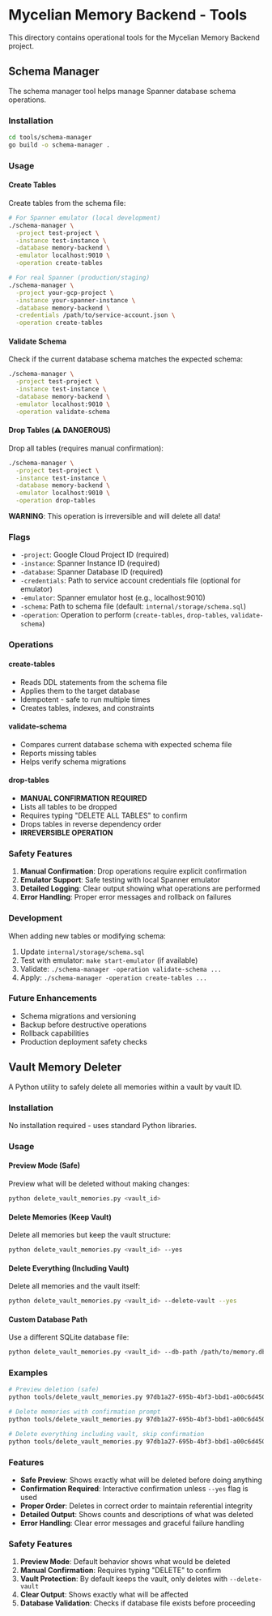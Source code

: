 # Mycelian Memory Backend - Tools

This directory contains operational tools for the Mycelian Memory Backend project.

## Schema Manager

The schema manager tool helps manage Spanner database schema operations.

### Installation

```bash
cd tools/schema-manager
go build -o schema-manager .
```

### Usage

#### Create Tables
Create tables from the schema file:

```bash
# For Spanner emulator (local development)
./schema-manager \
  -project test-project \
  -instance test-instance \
  -database memory-backend \
  -emulator localhost:9010 \
  -operation create-tables

# For real Spanner (production/staging)
./schema-manager \
  -project your-gcp-project \
  -instance your-spanner-instance \
  -database memory-backend \
  -credentials /path/to/service-account.json \
  -operation create-tables
```

#### Validate Schema
Check if the current database schema matches the expected schema:

```bash
./schema-manager \
  -project test-project \
  -instance test-instance \
  -database memory-backend \
  -emulator localhost:9010 \
  -operation validate-schema
```

#### Drop Tables (⚠️ DANGEROUS)
Drop all tables (requires manual confirmation):

```bash
./schema-manager \
  -project test-project \
  -instance test-instance \
  -database memory-backend \
  -emulator localhost:9010 \
  -operation drop-tables
```

**WARNING**: This operation is irreversible and will delete all data!

### Flags

- `-project`: Google Cloud Project ID (required)
- `-instance`: Spanner Instance ID (required)  
- `-database`: Spanner Database ID (required)
- `-credentials`: Path to service account credentials file (optional for emulator)
- `-emulator`: Spanner emulator host (e.g., localhost:9010)
- `-schema`: Path to schema file (default: `internal/storage/schema.sql`)
- `-operation`: Operation to perform (`create-tables`, `drop-tables`, `validate-schema`)

### Operations

#### create-tables
- Reads DDL statements from the schema file
- Applies them to the target database
- Idempotent - safe to run multiple times
- Creates tables, indexes, and constraints

#### validate-schema  
- Compares current database schema with expected schema file
- Reports missing tables
- Helps verify schema migrations

#### drop-tables
- **MANUAL CONFIRMATION REQUIRED**
- Lists all tables to be dropped
- Requires typing "DELETE ALL TABLES" to confirm
- Drops tables in reverse dependency order
- **IRREVERSIBLE OPERATION**

### Safety Features

1. **Manual Confirmation**: Drop operations require explicit confirmation
2. **Emulator Support**: Safe testing with local Spanner emulator
3. **Detailed Logging**: Clear output showing what operations are performed
4. **Error Handling**: Proper error messages and rollback on failures

### Development

When adding new tables or modifying schema:

1. Update `internal/storage/schema.sql`
2. Test with emulator: `make start-emulator` (if available)
3. Validate: `./schema-manager -operation validate-schema ...`  
4. Apply: `./schema-manager -operation create-tables ...`

### Future Enhancements

- Schema migrations and versioning
- Backup before destructive operations
- Rollback capabilities
- Production deployment safety checks

## Vault Memory Deleter

A Python utility to safely delete all memories within a vault by vault ID.

### Installation

No installation required - uses standard Python libraries.

### Usage

#### Preview Mode (Safe)
Preview what will be deleted without making changes:

```bash
python delete_vault_memories.py <vault_id>
```

#### Delete Memories (Keep Vault)
Delete all memories but keep the vault structure:

```bash
python delete_vault_memories.py <vault_id> --yes
```

#### Delete Everything (Including Vault)
Delete all memories and the vault itself:

```bash
python delete_vault_memories.py <vault_id> --delete-vault --yes
```

#### Custom Database Path
Use a different SQLite database file:

```bash
python delete_vault_memories.py <vault_id> --db-path /path/to/memory.db
```

### Examples

```bash
# Preview deletion (safe)
python tools/delete_vault_memories.py 97db1a27-695b-4bf3-bbd1-a00c6d4501de

# Delete memories with confirmation prompt
python tools/delete_vault_memories.py 97db1a27-695b-4bf3-bbd1-a00c6d4501de

# Delete everything including vault, skip confirmation
python tools/delete_vault_memories.py 97db1a27-695b-4bf3-bbd1-a00c6d4501de --delete-vault --yes
```

### Features

- **Safe Preview**: Shows exactly what will be deleted before doing anything
- **Confirmation Required**: Interactive confirmation unless `--yes` flag is used
- **Proper Order**: Deletes in correct order to maintain referential integrity
- **Detailed Output**: Shows counts and descriptions of what was deleted
- **Error Handling**: Clear error messages and graceful failure handling

### Safety Features

1. **Preview Mode**: Default behavior shows what would be deleted
2. **Manual Confirmation**: Requires typing "DELETE" to confirm
3. **Vault Protection**: By default keeps the vault, only deletes with `--delete-vault`
4. **Clear Output**: Shows exactly what will be affected
5. **Database Validation**: Checks if database file exists before proceeding 